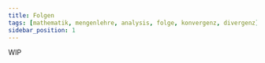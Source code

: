 ```yaml
---
title: Folgen
tags: [mathematik, mengenlehre, analysis, folge, konvergenz, divergenz]
sidebar_position: 1
---
```


WIP